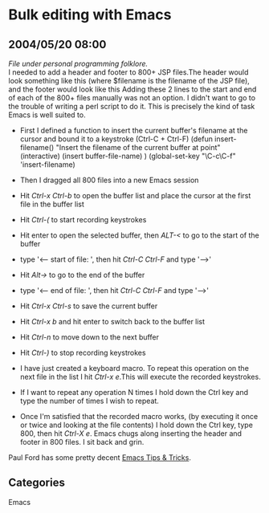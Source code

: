 # Bulk editing with Emacs
## 2004/05/20 08:00
_File under personal programming folklore._  
I needed to add a header and footer to 800+ JSP files.The header would
look something like this
    <!-- start of file: $filename -->
(where $filename is the filename of the JSP file), and the footer would look like this 
    <!-- end of file: $filename -->
Adding these 2 lines to the start and end of each of the 800+ files
manually was not an option.  I didn't want to go to the trouble of
writing a perl script to do it.  This is precisely the kind of task
Emacs is well suited to.
 * First I defined a function to insert the current buffer's filename at the cursor and bound it to a keystroke (Ctrl-C + Ctrl-F)
       (defun insert-filename()
       "Insert the filename of the current buffer at point"
       (interactive)
       (insert buffer-file-name)
       )
       (global-set-key "\C-c\C-f" 'insert-filename)
 * Then I dragged all 800 files into a new Emacs session
 * Hit <i>Ctrl-x Ctrl-b</i> to open the buffer list and place the
   cursor at the first file in the buffer list
 * Hit <i>Ctrl-(</i> to start recording keystrokes
 * Hit enter to open the selected buffer, then <i>ALT-<</i> to go
   to the start of the buffer
 * type '<-- start of file: ', then hit <i>Ctrl-C Ctrl-F</i> and type '-->'
 * Hit <i>Alt-></i> to go to the end of the buffer
 * type '<-- end of file: ', then hit <i>Ctrl-C Ctrl-F</i> and type '-->'
 * Hit <i>Ctrl-x Ctrl-s</i> to save the current buffer
 * Hit <i>Ctrl-x b</i> and hit enter to switch back to the buffer list
 * Hit <i>Ctrl-n</i> to move down to the next buffer
 * Hit <i>Ctrl-)</i> to stop recording keystrokes
 * I have just created a keyboard macro. To repeat this operation on
   the next file in the list I hit <i>Ctrl-x e</i>.This will execute
   the recorded keystrokes.
 * If I want to repeat any operation N times I hold down the Ctrl key
   and type the number of times I wish to repeat.
   
 * Once I'm satisfied that the recorded macro works, (by executing it
   once or twice and looking at the file contents) I hold down the
   Ctrl key, type 800, then hit <i>Ctrl-X e</i>. Emacs chugs along
   inserting the header and footer in 800 files. I sit back and grin.
   
Paul Ford has some pretty decent
[Emacs Tips & Tricks](http://ftrain.com/util_emacs_hints.html).
## Categories
Emacs
